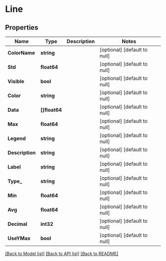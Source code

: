 # Line

## Properties
Name | Type | Description | Notes
------------ | ------------- | ------------- | -------------
**ColorName** | **string** |  | [optional] [default to null]
**Std** | **float64** |  | [optional] [default to null]
**Visible** | **bool** |  | [optional] [default to null]
**Color** | **string** |  | [optional] [default to null]
**Data** | **[]float64** |  | [optional] [default to null]
**Max** | **float64** |  | [optional] [default to null]
**Legend** | **string** |  | [optional] [default to null]
**Description** | **string** |  | [optional] [default to null]
**Label** | **string** |  | [optional] [default to null]
**Type_** | **string** |  | [optional] [default to null]
**Min** | **float64** |  | [optional] [default to null]
**Avg** | **float64** |  | [optional] [default to null]
**Decimal** | **int32** |  | [optional] [default to null]
**UseYMax** | **bool** |  | [optional] [default to null]

[[Back to Model list]](../README.md#documentation-for-models) [[Back to API list]](../README.md#documentation-for-api-endpoints) [[Back to README]](../README.md)


